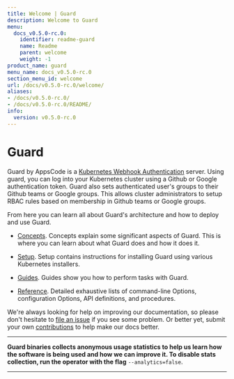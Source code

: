 ```yaml
---
title: Welcome | Guard
description: Welcome to Guard
menu:
  docs_v0.5.0-rc.0:
    identifier: readme-guard
    name: Readme
    parent: welcome
    weight: -1
product_name: guard
menu_name: docs_v0.5.0-rc.0
section_menu_id: welcome
url: /docs/v0.5.0-rc.0/welcome/
aliases:
- /docs/v0.5.0-rc.0/
- /docs/v0.5.0-rc.0/README/
info:
  version: v0.5.0-rc.0
---
```


# Guard

Guard by AppsCode is a [Kubernetes Webhook Authentication](https://kubernetes.io/docs/admin/authentication/#webhook-token-authentication) server. Using guard, you can log into your Kubernetes cluster using a Github or Google authentication token. Guard also sets authenticated user's groups to their Github teams or Google groups. This allows cluster administrators to setup RBAC rules based on membership in Github teams or Google groups.

From here you can learn all about Guard's architecture and how to deploy and use Guard.

- [Concepts](/docs/v0.5.0-rc.0/concepts/). Concepts explain some significant aspects of Guard. This is where you can learn about what Guard does and how it does it.

- [Setup](/docs/v0.5.0-rc.0/setup/). Setup contains instructions for installing Guard using various Kubernetes installers.

- [Guides](/docs/v0.5.0-rc.0/guides/). Guides show you how to perform tasks with Guard.

- [Reference](/docs/v0.5.0-rc.0/reference/). Detailed exhaustive lists of
command-line Options, configuration Options, API definitions, and procedures.

We're always looking for help on improving our documentation, so please don't hesitate to [file an issue](https://github.com/appscode/guard/issues/new) if you see some problem. Or better yet, submit your own [contributions](/docs/v0.5.0-rc.0/CONTRIBUTING) to help
make our docs better.

---

**Guard binaries collects anonymous usage statistics to help us learn how the software is being used and how we can improve it. To disable stats collection, run the operator with the flag** `--analytics=false`.

---
